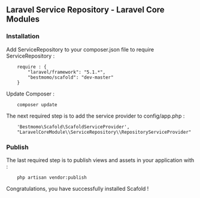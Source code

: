 ## Laravel Service Repository - Laravel Core Modules ##

### Installation ###

Add ServiceRepository to your composer.json file to require ServiceRepository :
```
    require : {
        "laravel/framework": "5.1.*",
        "bestmomo/scafold": "dev-master"
    }
```

Update Composer :
```
    composer update
```

The next required step is to add the service provider to config/app.php :
```
    'Bestmomo\Scafold\ScafoldServiceProvider',
    "LaravelCoreModule\\ServiceRepository\\RepositoryServiceProvider"
```

### Publish ###

The last required step is to publish views and assets in your application with :
```
    php artisan vendor:publish
```

Congratulations, you have successfully installed Scafold !